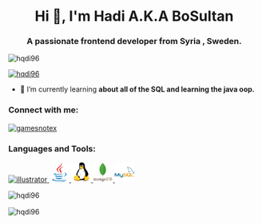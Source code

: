 <h1 align="center">Hi 👋, I'm Hadi A.K.A BoSultan</h1>
<h3 align="center">A passionate frontend developer from Syria , Sweden.</h3>

<p align="left"> <img src="https://komarev.com/ghpvc/?username=hqdi96&label=Profile%20views&color=0e75b6&style=flat" alt="hqdi96" /> </p>

<p align="left"> <a href="https://github.com/ryo-ma/github-profile-trophy"><img src="https://github-profile-trophy.vercel.app/?username=hqdi96" alt="hqdi96" /></a> </p>

- 🌱 I’m currently learning **about all of the SQL and learning the java oop.**

<h3 align="left">Connect with me:</h3>
<p align="left">
<a href="https://twitter.com/gamesnotex" target="blank"><img align="center" src="https://raw.githubusercontent.com/rahuldkjain/github-profile-readme-generator/master/src/images/icons/Social/twitter.svg" alt="gamesnotex" height="30" width="40" /></a>
</p>

<h3 align="left">Languages and Tools:</h3>
<p align="left"> <a href="https://www.adobe.com/in/products/illustrator.html" target="_blank" rel="noreferrer"> <img src="https://www.vectorlogo.zone/logos/adobe_illustrator/adobe_illustrator-icon.svg" alt="illustrator" width="40" height="40"/> </a> <a href="https://www.java.com" target="_blank" rel="noreferrer"> <img src="https://raw.githubusercontent.com/devicons/devicon/master/icons/java/java-original.svg" alt="java" width="40" height="40"/> </a> <a href="https://www.linux.org/" target="_blank" rel="noreferrer"> <img src="https://raw.githubusercontent.com/devicons/devicon/master/icons/linux/linux-original.svg" alt="linux" width="40" height="40"/> </a> <a href="https://www.mongodb.com/" target="_blank" rel="noreferrer"> <img src="https://raw.githubusercontent.com/devicons/devicon/master/icons/mongodb/mongodb-original-wordmark.svg" alt="mongodb" width="40" height="40"/> </a> <a href="https://www.mysql.com/" target="_blank" rel="noreferrer"> <img src="https://raw.githubusercontent.com/devicons/devicon/master/icons/mysql/mysql-original-wordmark.svg" alt="mysql" width="40" height="40"/> </a> </p>

<p><img align="center" src="https://github-readme-stats.vercel.app/api/top-langs?username=hqdi96&show_icons=true&locale=en&layout=compact" alt="hqdi96" /></p>

<p><img align="center" src="https://github-readme-streak-stats.herokuapp.com/?user=hqdi96&" alt="hqdi96" /></p>
